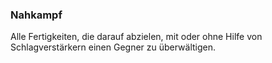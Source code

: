 ### Nahkampf

Alle Fertigkeiten, die darauf abzielen, mit oder ohne Hilfe von Schlagverstärkern einen Gegner zu überwältigen.
